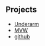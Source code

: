 ## Projects

* [Underarm](http://kevinbeaty.net/projects/underarm/index.html)
* [MVW](http://kevinbeaty.net/projects/mvw/index.html)
* [github](http://github.com/kevinbeaty)
